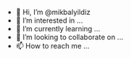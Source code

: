 - 👋 Hi, I’m @mikbalyildiz
- 👀 I’m interested in ...
- 🌱 I’m currently learning ...
- 💞️ I’m looking to collaborate on ...
- 📫 How to reach me ...

<!---
Merhaba, ben Muhammet ikbal YILDIZ.

Bilgisayar mühendisiyim. Görüntü işleme, kripto sistemler ve yazılımla ilgilenmekteyim.
--->
